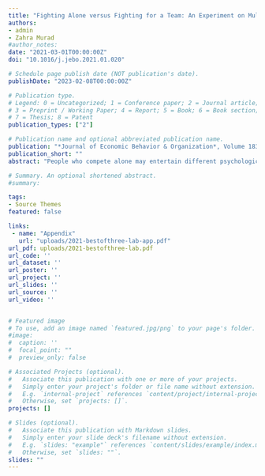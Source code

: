 ```yaml
---
title: "Fighting Alone versus Fighting for a Team: An Experiment on Multiple Pairwise Contests"
authors:
- admin
- Zahra Murad
#author_notes:
date: "2021-03-01T00:00:00Z"
doi: "10.1016/j.jebo.2021.01.020"

# Schedule page publish date (NOT publication's date).
publishDate: "2023-02-08T00:00:00Z"

# Publication type.
# Legend: 0 = Uncategorized; 1 = Conference paper; 2 = Journal article;
# 3 = Preprint / Working Paper; 4 = Report; 5 = Book; 6 = Book section;
# 7 = Thesis; 8 = Patent
publication_types: ["2"]

# Publication name and optional abbreviated publication name.
publication: "*Journal of Economic Behavior & Organization*, Volume 183, March 2021, 616-631"
publication_short: ""
abstract: "People who compete alone may entertain different psychological motivations from those who compete for a team. We examine how psychological motivations influence individual competitive behavior in response to a head start or a handicap when competing alone or competing for a team. We find that contestants' behavior in both individual and team contests exhibits a psychological momentum effect, whereby leaders fight harder than trailers. However, the momentum effect is significantly larger in individual contests than in team contests and further disappears in team contests that are enriched with pre-play communication. The standard economic model, which predicts neither momentum effects nor treatment differences, fails to explain our findings. The findings can be better explained by a combination of two behavioral models: disappointment aversion and team spirit."

# Summary. An optional shortened abstract.
#summary:

tags:
- Source Themes
featured: false

links:
 - name: "Appendix"
   url: "uploads/2021-bestofthree-lab-app.pdf"
url_pdf: uploads/2021-bestofthree-lab.pdf
url_code: ''
url_dataset: ''
url_poster: ''
url_project: ''
url_slides: ''
url_source: ''
url_video: ''


# Featured image
# To use, add an image named `featured.jpg/png` to your page's folder.
#image:
#  caption: ''
#  focal_point: ""
#  preview_only: false

# Associated Projects (optional).
#   Associate this publication with one or more of your projects.
#   Simply enter your project's folder or file name without extension.
#   E.g. `internal-project` references `content/project/internal-project/index.md`.
#   Otherwise, set `projects: []`.
projects: []

# Slides (optional).
#   Associate this publication with Markdown slides.
#   Simply enter your slide deck's filename without extension.
#   E.g. `slides: "example"` references `content/slides/example/index.md`.
#   Otherwise, set `slides: ""`.
slides: ""
---
```


